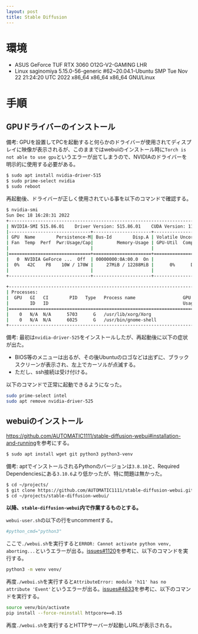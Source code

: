 ```yaml
---
layout: post
title: Stable Diffusion
---
```


# 環境

* ASUS GeForce TUF RTX 3060 O12G-V2-GAMING LHR
* Linux saginomiya 5.15.0-56-generic #62~20.04.1-Ubuntu SMP Tue Nov 22 21:24:20 UTC 2022 x86_64 x86_64 x86_64 GNU/Linux

# 手順

## GPUドライバーのインストール

備考: GPUを設置してPCを起動すると何らかのドライバーが使用されてディスプレイに映像が表示されるが、このままではwebuiのインストール時に`Torch is not able to use gpu`というエラーが出てしまうので、NVIDIAのドライバーを明示的に使用する必要がある。

```sh
$ sudo apt install nvidia-driver-515
$ sudo prime-select nvidia
$ sudo reboot
```

再起動後、ドライバーが正しく使用されている事を以下のコマンドで確認する。

```sh
$ nvidia-smi
Sun Dec 18 16:28:31 2022       
+-----------------------------------------------------------------------------+
| NVIDIA-SMI 515.86.01    Driver Version: 515.86.01    CUDA Version: 11.7     |
|-------------------------------+----------------------+----------------------+
| GPU  Name        Persistence-M| Bus-Id        Disp.A | Volatile Uncorr. ECC |
| Fan  Temp  Perf  Pwr:Usage/Cap|         Memory-Usage | GPU-Util  Compute M. |
|                               |                      |               MIG M. |
|===============================+======================+======================|
|   0  NVIDIA GeForce ...  Off  | 00000000:0A:00.0  On |                  N/A |
|  0%   42C    P8    10W / 170W |     27MiB / 12288MiB |      0%      Default |
|                               |                      |                  N/A |
+-------------------------------+----------------------+----------------------+
                                                                               
+-----------------------------------------------------------------------------+
| Processes:                                                                  |
|  GPU   GI   CI        PID   Type   Process name                  GPU Memory |
|        ID   ID                                                   Usage      |
|=============================================================================|
|    0   N/A  N/A      5703      G   /usr/lib/xorg/Xorg                 18MiB |
|    0   N/A  N/A      6025      G   /usr/bin/gnome-shell                7MiB |
+-----------------------------------------------------------------------------+

```


備考: 最初は`nvidia-driver-525`をインストールしたが、再起動後に以下の症状が出た。

* BIOS等のメニューは出るが、その後Ubuntuのロゴなどは出ずに、ブラックスクリーンが表示され、左上でカーソルが点滅する。
* ただし、ssh接続は受け付ける。

以下のコマンドで正常に起動できるようになった。

```sh
sudo prime-select intel
sudo apt remove nvidia-driver-525
```

## webuiのインストール

<https://github.com/AUTOMATIC1111/stable-diffusion-webui#installation-and-running>を参考にする。

```sh
$ sudo apt install wget git python3 python3-venv
```

備考: aptでインストールされるPythonのバージョンは`3.8.10`と、Required Dependenciesにある`3.10.6`より低かったが、特に問題は無かった。

```sh
$ cd ~/projects/
$ git clone https://github.com/AUTOMATIC1111/stable-diffusion-webui.git
$ cd ~/projects/stable-diffusion-webui/
```

**以降、`stable-diffusion-webui`内で作業するものとする。**

`webui-user.sh`の以下の行をuncommentする。

```sh
#python_cmd="python3"
```

ここで`./webui.sh`を実行すると`ERROR: Cannot activate python venv, aborting...`というエラーが出る。[issues#1120](https://github.com/AUTOMATIC1111/stable-diffusion-webui/issues/1120)を参考に、以下のコマンドを実行する。

```sh
python3 -m venv venv/
```

再度`./webui.sh`を実行すると`AttributeError: module 'h11' has no attribute 'Event'`というエラーが出る。[issues#4833](https://github.com/AUTOMATIC1111/stable-diffusion-webui/issues/4833)を参考に、以下のコマンドを実行する。

```sh
source venv/bin/activate
pip install --force-reinstall httpcore==0.15
```

再度`./webui.sh`を実行するとHTTPサーバーが起動しURLが表示される。
